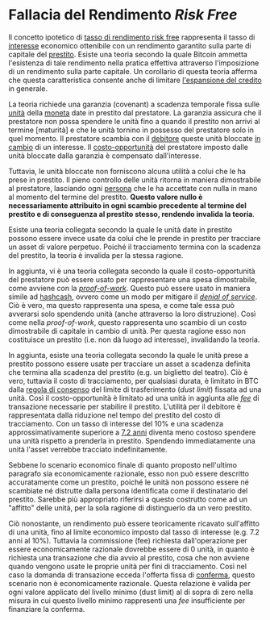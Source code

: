 # Fallacia del Rendimento _Risk Free_



Il concetto ipotetico di [tasso di rendimento risk free]() rappresenta il tasso di [interesse]() economico ottenibile con un rendimento garantito sulla parte di capitale del [prestito](). Esiste una teoria secondo la quale Bitcoin ammetta l'esistenza di tale rendimento nella pratica effettiva attraverso l'imposizione di un rendimento sulla parte capitale. Un corollario di questa teoria afferma che questa caratteristica consente anche di limitare [l'espansione del credito]() in generale.

La teoria richiede una garanzia (covenant) a scadenza temporale fissa sulle [unità]() della [moneta]() date in prestito dal prestatore. La garanzia assicura che il prestatore non possa spendere le unità fino a quando il prestito non arrivi al termine [maturità] e che le unità tornino in possesso del prestatore solo in quel momento. Il prestatore scambia con il [debitore]() queste unità bloccate [in cambio]() di un interesse. Il [costo-opportunità]() del prestatore imposto dalle unità bloccate dalla garanzia è compensato dall'interesse.

Tuttavia, le unità bloccate non forniscono alcuna utilità a colui che le ha prese in prestito. Il pieno controllo delle unità ritorna in maniera dimostrabile al prestatore, lasciando ogni [persona]() che le ha accettate con nulla in mano al momento del termine del prestito. **Questo valore nullo è necessariamente attribuito in ogni scambio precedente al termine del prestito e di conseguenza al prestito stesso, rendendo invalida la teoria**.

Esiste una teoria collegata secondo la quale le unità date in prestito possono essere invece usate da colui che le prende in prestito per tracciare un asset di valore perpetuo. Poiché il tracciamento termina con la scadenza del prestito, la teoria è invalida per la stessa ragione.

In aggiunta, vi è una teoria collegata secondo la quale il costo-opportunità del prestatore può essere usato per rappresentare una spesa dimostrabile, come avviene con la [_proof-of-work_](). Questo può essere usato in maniera simile ad [hashcash](), ovvero come un modo per mitigare il [_denial of service_](). Ciò è vero, ma questo rappresenta una spesa, e come tale essa può avverarsi solo spendendo unità (anche attraverso la loro distruzione). Così come nella *proof-of-work*, questo rappresenta uno scambio di un costo dimostrabile di capitale in cambio di unità. Per questa ragione esso non costituisce un prestito (i.e. non dà luogo ad interesse), invalidando la teoria.

In aggiunta, esiste una teoria collegata secondo la quale le unità prese a prestito possono essere usate per tracciare un asset a scadenza definita che termina alla scadenza del prestito (e.g. un biglietto del teatro). Ciò è vero, tuttavia il costo di tracciamento, per qualsiasi durata, è limitato in BTC dalla [regola di consenso]() del limite di trasferimento (_dust limit_) fissata ad una unità. Così il costo-opportunità è limitato ad una unità in aggiunta alle [_fee_]() di transazione necessarie per stabilire il prestito. L'utilità per il debitore è rappresentata dalla riduzione nel tempo del prestito del costo di tracciamento. Con un tasso di interesse del 10% e una scadenza approssimativamente superiore a [7.2 anni]() diventa meno costoso spendere una unità rispetto a prenderla in prestito. Spendendo immediatamente una unità l'asset verrebbe tracciato indefinitamente.

Sebbene lo scenario economico finale di quanto proposto nell'ultimo paragrafo sia economicamente razionale, esso non può essere descritto accuratamente come un prestito, poiché le unità non possono essere né scambiate né distrutte dalla persona identificata come il destinatario del prestito. Sarebbe più appropriato riferirsi a questo costrutto come ad un "affitto" delle unità, per la sola ragione di distinguerlo da un vero prestito.

Ciò nonostante, un rendimento può essere teoricamente ricavato sull'affitto di una unità, fino al limite economico imposto dal tasso di interesse (e.g. 7.2 anni al 10%). Tuttavia la commissione (fee) richiesta dall'operazione per essere economicamente razionale dovrebbe essere di 0 unità, in quanto è richiesta una transazione che dia avvio al prestito, cosa che non avviene quando vengono usate le proprie unità per fini di tracciamento. Così nel caso la domanda di transazione ecceda l'offerta fissa di [conferma](), questo scenario non è economicamente razionale. Questa relazione è valida per ogni valore applicato del livello minimo (dust limit) al di sopra di zero nella misura in cui questo livello minimo rappresenti una _fee_ insufficiente per finanziare la conferma. 



